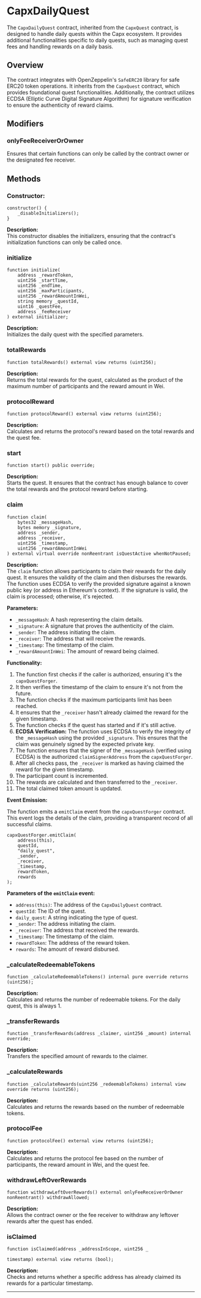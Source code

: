 # CapxDailyQuest

The `CapxDailyQuest` contract, inherited from the `CapxQuest` contract, is designed to handle daily quests within the Capx ecosystem. It provides additional functionalities specific to daily quests, such as managing quest fees and handling rewards on a daily basis.

## Overview

The contract integrates with OpenZeppelin's `SafeERC20` library for safe ERC20 token operations. It inherits from the `CapxQuest` contract, which provides foundational quest functionalities. Additionally, the contract utilizes ECDSA (Elliptic Curve Digital Signature Algorithm) for signature verification to ensure the authenticity of reward claims.

## Modifiers

### onlyFeeReceiverOrOwner

Ensures that certain functions can only be called by the contract owner or the designated fee receiver.

## Methods

### Constructor:

```solidity
constructor() {
    _disableInitializers();
}
```

**Description:**  
This constructor disables the initializers, ensuring that the contract's initialization functions can only be called once.

### initialize

```solidity
function initialize(
    address _rewardToken,
    uint256 _startTime,
    uint256 _endTime,
    uint256 _maxParticipants,
    uint256 _rewardAmountInWei,
    string memory _questId,
    uint16 _questFee,
    address _feeReceiver
) external initializer;
```

**Description:**  
Initializes the daily quest with the specified parameters.

### totalRewards

```solidity
function totalRewards() external view returns (uint256);
```

**Description:**  
Returns the total rewards for the quest, calculated as the product of the maximum number of participants and the reward amount in Wei.

### protocolReward

```solidity
function protocolReward() external view returns (uint256);
```

**Description:**  
Calculates and returns the protocol's reward based on the total rewards and the quest fee.

### start

```solidity
function start() public override;
```

**Description:**  
Starts the quest. It ensures that the contract has enough balance to cover the total rewards and the protocol reward before starting.

### claim

```solidity
function claim(
    bytes32 _messageHash,
    bytes memory _signature,
    address _sender,
    address _receiver,
    uint256 _timestamp,
    uint256 _rewardAmountInWei
) external virtual override nonReentrant isQuestActive whenNotPaused;
```

**Description:**  
The `claim` function allows participants to claim their rewards for the daily quest. It ensures the validity of the claim and then disburses the rewards. The function uses ECDSA to verify the provided signature against a known public key (or address in Ethereum's context). If the signature is valid, the claim is processed; otherwise, it's rejected.

**Parameters:**

- `_messageHash`: A hash representing the claim details.
- `_signature`: A signature that proves the authenticity of the claim.
- `_sender`: The address initiating the claim.
- `_receiver`: The address that will receive the rewards.
- `_timestamp`: The timestamp of the claim.
- `_rewardAmountInWei`: The amount of reward being claimed.

**Functionality:**

1. The function first checks if the caller is authorized, ensuring it's the `capxQuestForger`.
2. It then verifies the timestamp of the claim to ensure it's not from the future.
3. The function checks if the maximum participants limit has been reached.
4. It ensures that the `_receiver` hasn't already claimed the reward for the given timestamp.
5. The function checks if the quest has started and if it's still active.
6. **ECDSA Verification:** The function uses ECDSA to verify the integrity of the `_messageHash` using the provided `_signature`. This ensures that the claim was genuinely signed by the expected private key.
7. The function ensures that the signer of the `_messageHash` (verified using ECDSA) is the authorized `claimSignerAddress` from the `capxQuestForger`.
8. After all checks pass, the `_receiver` is marked as having claimed the reward for the given timestamp.
9. The participant count is incremented.
10. The rewards are calculated and then transferred to the `_receiver`.
11. The total claimed token amount is updated.

**Event Emission:**

The function emits a `emitClaim` event from the `capxQuestForger` contract. This event logs the details of the claim, providing a transparent record of all successful claims.

```solidity
capxQuestForger.emitClaim(
    address(this),
    questId,
    "daily_quest",
    _sender,
    _receiver,
    _timestamp,
    rewardToken,
    rewards
);
```

**Parameters of the `emitClaim` event:**

- `address(this)`: The address of the `CapxDailyQuest` contract.
- `questId`: The ID of the quest.
- `daily_quest`: A string indicating the type of quest.
- `_sender`: The address initiating the claim.
- `_receiver`: The address that received the rewards.
- `_timestamp`: The timestamp of the claim.
- `rewardToken`: The address of the reward token.
- `rewards`: The amount of reward disbursed.

### _calculateRedeemableTokens

```solidity
function _calculateRedeemableTokens() internal pure override returns (uint256);
```

**Description:**  
Calculates and returns the number of redeemable tokens. For the daily quest, this is always 1.

### _transferRewards

```solidity
function _transferRewards(address _claimer, uint256 _amount) internal override;
```

**Description:**  
Transfers the specified amount of rewards to the claimer.

### _calculateRewards

```solidity
function _calculateRewards(uint256 _redeemableTokens) internal view override returns (uint256);
```

**Description:**  
Calculates and returns the rewards based on the number of redeemable tokens.

### protocolFee

```solidity
function protocolFee() external view returns (uint256);
```

**Description:**  
Calculates and returns the protocol fee based on the number of participants, the reward amount in Wei, and the quest fee.

### withdrawLeftOverRewards

```solidity
function withdrawLeftOverRewards() external onlyFeeReceiverOrOwner nonReentrant() withdrawAllowed;
```

**Description:**  
Allows the contract owner or the fee receiver to withdraw any leftover rewards after the quest has ended.

### isClaimed

```solidity
function isClaimed(address _addressInScope, uint256 _

timestamp) external view returns (bool);
```

**Description:**  
Checks and returns whether a specific address has already claimed its rewards for a particular timestamp.

---

